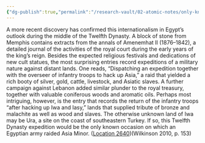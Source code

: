 ```yaml
---
{"dg-publish":true,"permalink":"/research-vault/02-atomic-notes/only-known-instance-of-an-egyptian-army-raiding-asia-minor-12th-dynasty-amenemhat-ii/"}
---
```


A more recent discovery has confirmed this internationalism in Egypt’s outlook during the middle of the Twelfth Dynasty. A block of stone from Memphis contains extracts from the annals of Amenemhat II (1876–1842), a detailed journal of the activities of the royal court during the early years of the king’s reign. Besides the expected religious festivals and dedications of new cult statues, the most surprising entries record expeditions of a military nature against distant lands. One reads, “Dispatching an expedition together with the overseer of infantry troops to hack up Asia,” a raid that yielded a rich booty of silver, gold, cattle, livestock, and Asiatic slaves. A further campaign against Lebanon added similar plunder to the royal treasury, together with valuable coniferous woods and aromatic oils. Perhaps most intriguing, however, is the entry that records the return of the infantry troops “after hacking up Iwa and Iasy,” lands that supplied tribute of bronze and malachite as well as wood and slaves. The otherwise unknown land of Iwa may be Ura, a site on the coast of southeastern Turkey. If so, this Twelfth Dynasty expedition would be the only known occasion on which an Egyptian army raided Asia Minor. ([Location 2640](https://readwise.io/to_kindle?action=open&asin=B004FGMZAI&location=2640))(Wilkinson 2010, p. 153)